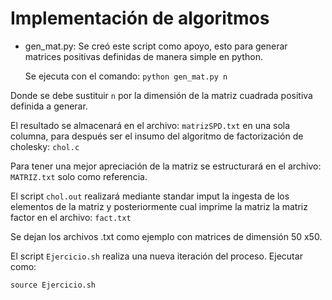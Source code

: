 # Implementación de algoritmos

 - gen_mat.py:
	Se creó este script como apoyo, esto para generar matrices positivas definidas de manera simple en python.
	
	Se ejecuta con el comando:
```python gen_mat.py n```

Donde se debe sustituir ```n``` por la dimensión de la matriz cuadrada positiva definida a generar.

El resultado se almacenará en el archivo:
```matrizSPD.txt``` en una sola columna, para después ser el insumo del algoritmo de factorización de cholesky:
```chol.c```

Para tener una mejor apreciación de la matriz se estructurará en el archivo:
```MATRIZ.txt``` solo como referencia.

El script ```chol.out``` realizará mediante standar imput la ingesta de los elementos de la matriz y posteriormente
 cual imprime la matriz la matriz factor en el archivo:
```fact.txt```

Se dejan los archivos .txt como ejemplo con matrices de dimensión 50 x50.

El script ```Ejercicio.sh``` realiza una nueva iteración del proceso.
Ejecutar como:

```source Ejercicio.sh```
